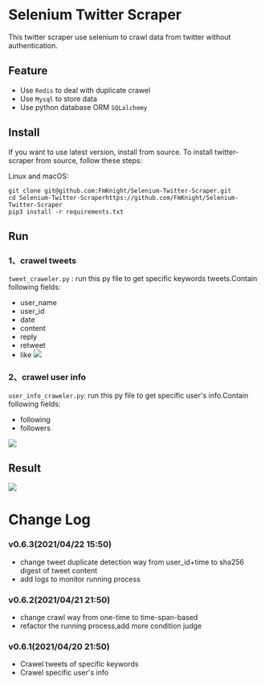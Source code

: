 # Selenium Twitter Scraper

This twitter scraper use selenium to crawl data from twitter without authentication.

## Feature

- Use `Redis` to deal with duplicate crawel
- Use `Mysql` to store data
- Use python database ORM `SQLalchemy`

## Install

If you want to use latest version, install from source. To install twitter-scraper from source, follow these steps:

Linux and macOS:

```
git clone git@github.com:FmKnight/Selenium-Twitter-Scraper.git
cd Selenium-Twitter-Scraperhttps://github.com/FmKnight/Selenium-Twitter-Scraper
pip3 install -r requirements.txt
```

## Run
### 1、crawel tweets

`tweet_craweler.py` : run this py file to get specific keywords tweets.Contain following fields:

- user_name
- user_id
- date
- content
- reply
- retweet
- like
![](https://krahets-1304820335.cos.ap-shanghai.myqcloud.com/Github_Repo/Selenium-Twitter-Scraper/crawel_tweet.png)

### 2、crawel user info
`user_info_craweler.py`: run this py file to get specific user's info.Contain following fields:

- following
- followers

![](https://krahets-1304820335.cos.ap-shanghai.myqcloud.com/Github_Repo/Selenium-Twitter-Scraper/crawel_user_info.png)


## Result 

![](https://krahets-1304820335.cos.ap-shanghai.myqcloud.com/Github_Repo/Selenium-Twitter-Scraper/result.png)

# Change Log
### v0.6.3(2021/04/22 15:50)

- change tweet duplicate detection way from user_id+time to sha256 digest of tweet content
- add logs to monitor running process

### v0.6.2(2021/04/21 21:50)

- change crawl way from one-time to time-span-based
- refactor the running process,add more condition judge
### v0.6.1(2021/04/20 21:50)

- Crawel tweets of specific keywords
- Crawel  specific user's info

